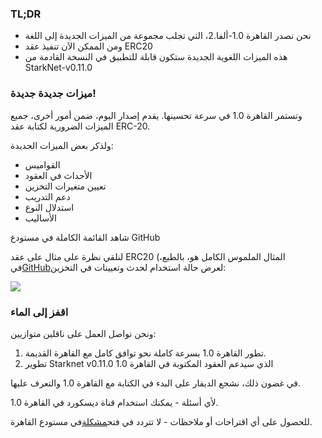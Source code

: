 ### TL;DR

* نحن نصدر القاهرة 1.0-ألفا.2، التي تجلب مجموعة من الميزات الجديدة إلى اللغة
* ومن الممكن الآن تنفيذ عقد ERC20
* هذه الميزات اللغوية الجديدة ستكون قابلة للتطبيق في النسخة القادمة من StarkNet-v0.11.0

### ميزات جديدة جديدة!

وتستمر القاهرة 1.0 في سرعة تحسينها. يقدم إصدار اليوم، ضمن أمور أخرى، جميع الميزات الضرورية لكتابة عقد ERC-20.

ولذكر بعض الميزات الجديدة:

* القواميس
* الأحداث في العقود
* تعيين متغيرات التخزين
* دعم التدريب
* استدلال النوع
* الأساليب

شاهد القائمة الكاملة في مستودع GitHub [](https://github.com/starkware-libs/cairo)

لنلقي نظرة على مثال على عقد ERC20 (المثال الملموس الكامل هو، بالطبع، في[GitHub](https://github.com/starkware-libs/cairo/blob/main/crates/cairo-lang-starknet/test_data/erc20.cairo)لعرض حالة استخدام لحدث وتعيينات في التخزين:

![](/assets/0_i4ch5-4rxxal4rkt.png)

### اقفز إلى الماء

ونحن نواصل العمل على ناقلين متوازيين:

1. تطور القاهرة 1.0 بسرعة كاملة نحو توافق كامل مع القاهرة القديمة.
2. تطوير Starknet v0.11.0 الذي سيدعم العقود المكتوبة في القاهرة 1.0

في غضون ذلك، نشجع الديفار على البدء في الكتابة مع القاهرة 1.0 والتعرف عليها.

لأي أسئلة - يمكنك استخدام قناة ديسكورد في القاهرة 1.0[](https://discord.com/channels/793094838509764618/1065544063245365288).

للحصول على أي اقتراحات أو ملاحظات - لا تتردد في فتح[مشكلة](https://github.com/starkware-libs/cairo/issues)في مستودع القاهرة.